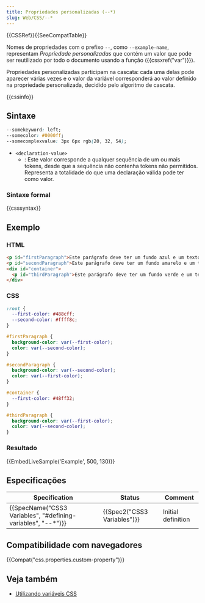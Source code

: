 ```yaml
---
title: Propriedades personalizadas (--*)
slug: Web/CSS/--*
---
```


{{CSSRef}}{{SeeCompatTable}}

Nomes de propriedades com o prefixo `--`, como `--example-name`, representam _Propriedade personalizadas_ que contém um valor que pode ser reutilizado por todo o documento usando a função ({{cssxref("var")}}).

Propriedades personalizadas participam na cascata: cada uma delas pode aparecer várias vezes e o valor da variável corresponderá ao valor definido na propriedade personalizada, decidido pelo algoritmo de cascata.

{{cssinfo}}

## Sintaxe

```css
--somekeyword: left;
--somecolor: #0000ff;
--somecomplexvalue: 3px 6px rgb(20, 32, 54);
```

- `<declaration-value>`
  - : Este valor corresponde a qualquer sequência de um ou mais tokens, desde que a sequência não contenha tokens não permitidos. Representa a totalidade do que uma declaração válida pode ter como valor.

### Sintaxe formal

{{csssyntax}}

## Exemplo

### HTML

```html
<p id="firstParagraph">Este parágrafo deve ter um fundo azul e um texto amarelo.</p>
<p id="secondParagraph">Este parágrafo deve ter um fundo amarelo e um texto azul.</p>
<div id="container">
  <p id="thirdParagraph">Este parágrafo deve ter um fundo verde e um texto amarelo.</p>
</div>
```

### CSS

```css
:root {
  --first-color: #488cff;
  --second-color: #ffff8c;
}

#firstParagraph {
  background-color: var(--first-color);
  color: var(--second-color);
}

#secondParagraph {
  background-color: var(--second-color);
  color: var(--first-color);
}

#container {
  --first-color: #48ff32;
}

#thirdParagraph {
  background-color: var(--first-color);
  color: var(--second-color);
}
```

### Resultado

{{EmbedLiveSample('Example', 500, 130)}}

## Especificações

| Specification                                                                    | Status                               | Comment            |
| -------------------------------------------------------------------------------- | ------------------------------------ | ------------------ |
| {{SpecName("CSS3 Variables", "#defining-variables", "--*")}} | {{Spec2("CSS3 Variables")}} | Initial definition |

## Compatibilidade com navegadores

{{Compat("css.properties.custom-property")}}

## Veja também

- [Utilizando variáveis CSS](/pt-BR/docs/Web/CSS/Using_CSS_variables)

